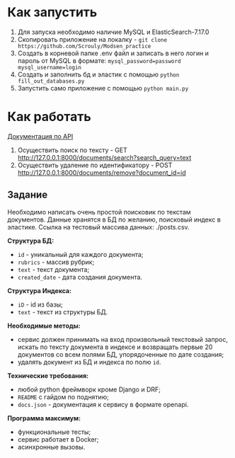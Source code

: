 # Как запустить

1. Для запуска необходимо наличие MySQL и ElasticSearch-7.17.0
2. Скопировать приложение на локалку - `git clone https://github.com/Scrouly/Modsen_practice`
3. Создать в корневой папке .env файл и записать в него логин и пароль от MySQL в формате: `mysql_password=password mysql_username=login`
4. Создать и заполнить бд и эластик с помощью `python fill_out_databases.py`
5. Запустить само приложение с помощью `python main.py`

# Как работать

[Документация по API ](http://127.0.0.1:8000/docs)

1. Осуществить поиск по тексту - GET http://127.0.0.1:8000/documents/search?search_query=text
2. Осуществить удаление по идентификатору - POST http://127.0.0.1:8000/documents/remove?document_id=id

## Задание

Необходимо написать очень простой поисковик по текстам документов. Данные хранятся в БД по желанию, поисковый индекс в эластике.
Ссылка на тестовый массива данных: ./posts.csv.

**Структура БД:**

- `id` - уникальный для каждого документа;
- `rubrics` - массив рубрик;
- `text` - текст документа;
- `created_date` - дата создания документа.

**Структура Индекса:**

- `iD` - id из базы;
- `text` - текст из структуры БД.

**Необходимые методы:**

- сервис должен принимать на вход произвольный текстовый запрос, искать по тексту документа в индексе и возвращать первые 20 документов со всем полями БД, упорядоченные по дате создания;
- удалять документ из БД и индекса по полю `id`.

**Технические требования:**

- любой python фреймворк кроме Django и DRF;
- `README` с гайдом по поднятию;
- `docs.json` - документация к сервису в формате openapi.

**Программа максимум:**

- функциональные тесты;
- сервис работает в Docker;
- асинхронные вызовы.
